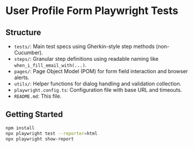 #  User Profile Form Playwright Tests

##  Structure
- `tests/`: Main test specs using Gherkin-style step methods (non-Cucumber).
- `steps/`: Granular step definitions using readable naming like `when_i_fill_email_with(...)`.
- `pages/`: Page Object Model (POM) for form field interaction and browser alerts.
- `utils/`: Helper functions for dialog handling and validation collection.
- `playwright.config.ts`: Configuration file with base URL and timeouts.
- `README.md`: This file.

##  Getting Started

```bash
npm install
npx playwright test --reporter=html
npx playwright show-report